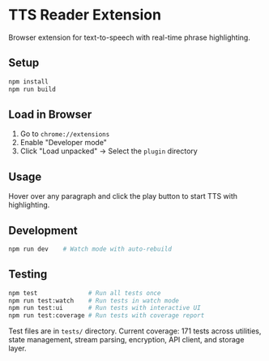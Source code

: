 # TTS Reader Extension

Browser extension for text-to-speech with real-time phrase highlighting.

## Setup

```bash
npm install
npm run build
```

## Load in Browser

1. Go to `chrome://extensions`
2. Enable "Developer mode"
3. Click "Load unpacked" → Select the `plugin` directory

## Usage

Hover over any paragraph and click the play button to start TTS with highlighting.

## Development

```bash
npm run dev    # Watch mode with auto-rebuild
```

## Testing

```bash
npm test              # Run all tests once
npm run test:watch    # Run tests in watch mode
npm run test:ui       # Run tests with interactive UI
npm run test:coverage # Run tests with coverage report
```

Test files are in `tests/` directory. Current coverage: 171 tests across utilities, state management, stream parsing, encryption, API client, and storage layer.

